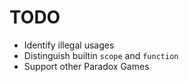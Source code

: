 # TODO

- Identify illegal usages
- Distinguish builtin `scope` and `function`
- Support other Paradox Games
